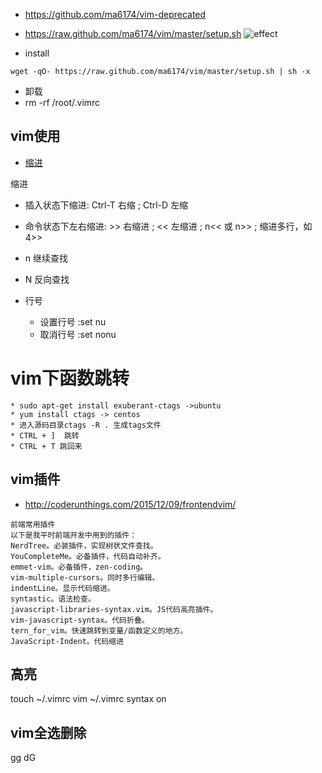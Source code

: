 * https://github.com/ma6174/vim-deprecated
* https://raw.github.com/ma6174/vim/master/setup.sh
![effect](https://github.com/ma6174/vim-deprecated/blob/master/screenshot.png)

* install

```
wget -qO- https://raw.github.com/ma6174/vim/master/setup.sh | sh -x

```

* 卸载
* rm -rf /root/.vimrc


## vim使用
- [缩进](#缩进)

 <a name="缩进">缩进</a>
 * 插入状态下缩进: Ctrl-T 右缩 ; Ctrl-D 左缩
 * 命令状态下左右缩进: >> 右缩进 ; << 左缩进 ; n<< 或 n>> ; 缩进多行，如4>>

* n 继续查找
* N 反向查找

* 行号
    * 设置行号 :set nu
    * 取消行号 :set nonu

# vim下函数跳转
    * sudo apt-get install exuberant-ctags ->ubuntu
    * yum install ctags -> centos
    * 进入源码目录ctags -R . 生成tags文件
    * CTRL + ]  跳转
    * CTRL + T 跳回来
 
 
## vim插件
- http://coderunthings.com/2015/12/09/frontendvim/ 
```text
前端常用插件
以下是我平时前端开发中用到的插件：
NerdTree。必装插件，实现树状文件查找。
YouCompleteMe。必备插件，代码自动补齐。
emmet-vim。必备插件，zen-coding。
vim-multiple-cursors。同时多行编辑。
indentLine。显示代码缩进。
syntastic。语法检查。
javascript-libraries-syntax.vim。JS代码高亮插件。
vim-javascript-syntax。代码折叠。
tern_for_vim。快速跳转到变量/函数定义的地方。
JavaScript-Indent。代码缩进

```

## 高亮
touch ~/.vimrc
vim ~/.vimrc
syntax on

## vim全选删除
gg
dG


